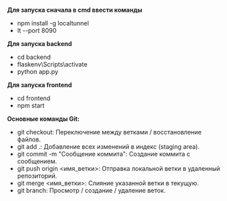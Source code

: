 **Для запуска сначала в cmd ввести команды**
*   npm install -g localtunnel
*   lt --port 8090

**Для запуска backend**
*   cd backend
*   flaskenv\Scripts\activate
*   python app.py

**Для запуска frontend**
*   cd frontend
*   npm start

**Основные команды Git:**

*   git checkout: Переключение между ветками / восстановление файлов.
*   git add .: Добавление всех изменений в индекс (staging area).
*   git commit -m "Сообщение коммита": Создание коммита с сообщением.
*   git push origin <имя_ветки>: Отправка локальной ветки в удаленный репозиторий.
*   git merge <имя_ветки>: Слияние указанной ветки в текущую.
*   git branch: Просмотр / создание / удаление веток.

